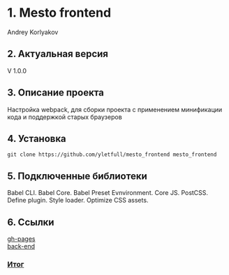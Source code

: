 # 1. Mesto frontend
Andrey Korlyakov  

## 2. Актуальная версия  
V 1.0.0  

## 3. Описание проекта
Настройка webpack, для сборки проекта с применением минификации кода и поддержкой старых браузеров

## 4. Установка  
`git clone https://github.com/yletfull/mesto_frontend mesto_frontend`

## 5. Подключенные библиотеки  
Babel CLI.
Babel Core.
Babel Preset Evnvironment.
Сore JS.
PostCSS.
Define plugin.
Style loader.
Optimize CSS assets.

## 6. Ссылки
[gh-pages](https://yletfull.github.io/spr11/)  
[back-end](https://github.com/yletfull/mesto_api)    
### [Итог](https://www.mesto-project.gq/)   
